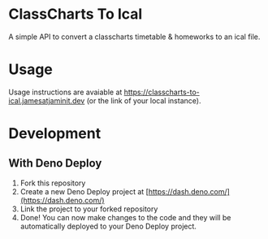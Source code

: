 # ClassCharts To Ical

A simple API to convert a classcharts timetable & homeworks to an ical file.

# Usage

Usage instructions are avaiable at
https://classcharts-to-ical.jamesatjaminit.dev (or the link of your local
instance).

# Development

## With Deno Deploy

1. Fork this repository
2. Create a new Deno Deploy project at
   [https://dash.deno.com/](https://dash.deno.com/)
3. Link the project to your forked repository
4. Done! You can now make changes to the code and they will be automatically
   deployed to your Deno Deploy project.
